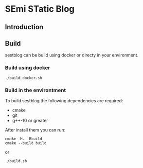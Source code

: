 # SEmi STatic Blog

## Introduction

## Build

sestblog can be build using docker or directy in your environment.

### Build using docker

```
./build_docker.sh
```

### Build in the environtment

To build sestblog the following dependencies are required:
* cmake
* git
* g++-10 or greater

After install them you can run:
```
cmake -H. -Bbuild
cmake --build build
```

or

```
./build.sh
```
